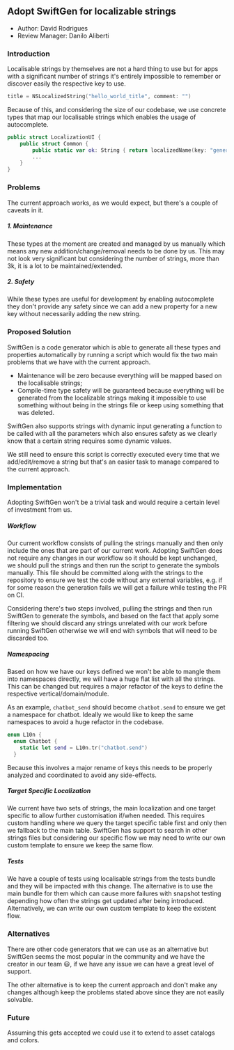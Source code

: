 ## Adopt SwiftGen for localizable strings

* Author: David Rodrigues
* Review Manager: Danilo Aliberti

### Introduction

Localisable strings by themselves are not a hard thing to use but for apps with a significant number of strings it's entirely impossible to remember or discover easily the respective key to use.

```swift
title = NSLocalizedString("hello_world_title", comment: "")
```

Because of this, and considering the size of our codebase, we use concrete types that map our localisable strings which enables the usage of autocomplete.

```swift
public struct LocalizationUI {
    public struct Common {
        public static var ok: String { return localizedName(key: "general_ok") }
        ...
    }
}
```

### Problems

The current approach works, as we would expect, but there's a couple of caveats in it.

##### 1. Maintenance

These types at the moment are created and managed by us manually which means any new addition/change/removal needs to be done by us. This may not look very significant but considering the number of strings, more than 3k, it is a lot to be maintained/extended.

##### 2. Safety

While these types are useful for development by enabling autocomplete they don't provide any safety since we can add a new property for a new key without necessarily adding the new string.

### Proposed Solution

SwiftGen is a code generator which is able to generate all these types and properties automatically by running a script which would fix the two main problems that we have with the current approach.

- Maintenance will be zero because everything will be mapped based on the localisable strings;
- Compile-time type safety will be guaranteed because everything will be generated from the localizable strings making it impossible to use something without being in the strings file or keep using something that was deleted.

SwiftGen also supports strings with dynamic input generating a function to be called with all the parameters which also ensures safety as we clearly know that a certain string requires some dynamic values.

We still need to ensure this script is correctly executed every time that we add/edit/remove a string but that's an easier task to manage compared to the current approach.

### Implementation

Adopting SwiftGen won't be a trivial task and would require a certain level of investment from us.


##### Workflow

Our current workflow consists of pulling the strings manually and then only include the ones that are part of our current work. Adopting SwiftGen does not require any changes in our workflow so it should be kept unchanged, we should pull the strings and then run the script to generate the symbols manually. This file should be committed along with the strings to the repository to ensure we test the code without any external variables, e.g. if for some reason the generation fails we will get a failure while testing the PR on CI.

Considering there's two steps involved, pulling the strings and then run SwiftGen to generate the symbols, and based on the fact that apply some filtering we should discard any strings unrelated with our work before running SwiftGen otherwise we will end with symbols that will need to be discarded too.

##### Namespacing

Based on how we have our keys defined we won't be able to mangle them into namespaces directly, we will have a huge flat list with all the strings. This can be changed but requires a major refactor of the keys to define the respective vertical/domain/module.

As an example, `chatbot_send` should become `chatbot.send` to ensure we get a namespace for chatbot. Ideally we would like to keep the same namespaces to avoid a huge refactor in the codebase.

```swift
enum L10n {
  enum Chatbot {
    static let send = L10n.tr("chatbot.send")
  }
```

Because this involves a major rename of keys this needs to be properly analyzed and coordinated to avoid any side-effects.

##### Target Specific Localization

We current have two sets of strings, the main localization and one target specific to allow further customisation if/when needed. This requires custom handling where we query the target specific table first and only then we fallback to the main table. SwiftGen has support to search in other strings files but considering our specific flow we may need to write our own custom template to ensure we keep the same flow.

##### Tests

We have a couple of tests using localisable strings from the tests bundle and they will be impacted with this change. The alternative is to use the main bundle for them which can cause more failures with snapshot testing depending how often the strings get updated after being introduced. Alternatively, we can write our own custom template to keep the existent flow.

### Alternatives

There are other code generators that we can use as an alternative but SwiftGen seems the most popular in the community and we have the creator in our team 😃, if we have any issue we can have a great level of support.

The other alternative is to keep the current approach and don't make any changes although keep the problems stated above since they are not easily solvable.

### Future

Assuming this gets accepted we could use it to extend to asset catalogs and colors.
